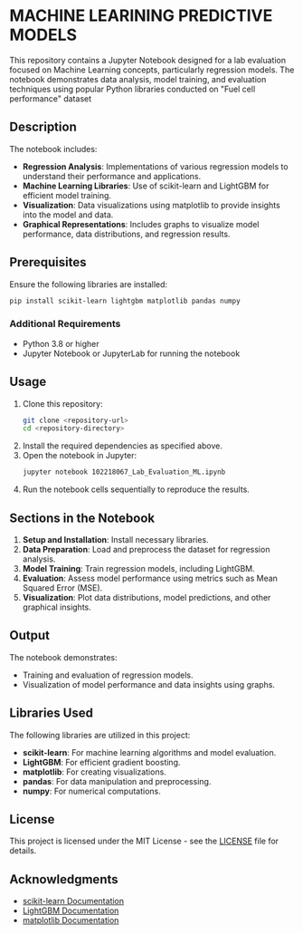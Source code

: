 # MACHINE LEARINING PREDICTIVE MODELS

This repository contains a Jupyter Notebook designed for a lab evaluation focused on Machine Learning concepts, particularly regression models. The notebook demonstrates data analysis, model training, and evaluation techniques using popular Python libraries conducted on "Fuel cell performance" dataset

## Description
The notebook includes:

- **Regression Analysis**: Implementations of various regression models to understand their performance and applications.
- **Machine Learning Libraries**: Use of scikit-learn and LightGBM for efficient model training.
- **Visualization**: Data visualizations using matplotlib to provide insights into the model and data.
- **Graphical Representations**: Includes graphs to visualize model performance, data distributions, and regression results.

## Prerequisites

Ensure the following libraries are installed:

```bash
pip install scikit-learn lightgbm matplotlib pandas numpy
```

### Additional Requirements
- Python 3.8 or higher
- Jupyter Notebook or JupyterLab for running the notebook

## Usage

1. Clone this repository:
   ```bash
   git clone <repository-url>
   cd <repository-directory>
   ```
2. Install the required dependencies as specified above.
3. Open the notebook in Jupyter:
   ```bash
   jupyter notebook 102218067_Lab_Evaluation_ML.ipynb
   ```
4. Run the notebook cells sequentially to reproduce the results.

## Sections in the Notebook

1. **Setup and Installation**: Install necessary libraries.
2. **Data Preparation**: Load and preprocess the dataset for regression analysis.
3. **Model Training**: Train regression models, including LightGBM.
4. **Evaluation**: Assess model performance using metrics such as Mean Squared Error (MSE).
5. **Visualization**: Plot data distributions, model predictions, and other graphical insights.

## Output

The notebook demonstrates:

- Training and evaluation of regression models.
- Visualization of model performance and data insights using graphs.

## Libraries Used

The following libraries are utilized in this project:
- **scikit-learn**: For machine learning algorithms and model evaluation.
- **LightGBM**: For efficient gradient boosting.
- **matplotlib**: For creating visualizations.
- **pandas**: For data manipulation and preprocessing.
- **numpy**: For numerical computations.

## License

This project is licensed under the MIT License - see the [LICENSE](LICENSE) file for details.

## Acknowledgments

- [scikit-learn Documentation](https://scikit-learn.org/stable/)
- [LightGBM Documentation](https://lightgbm.readthedocs.io/)
- [matplotlib Documentation](https://matplotlib.org/stable/index.html)

